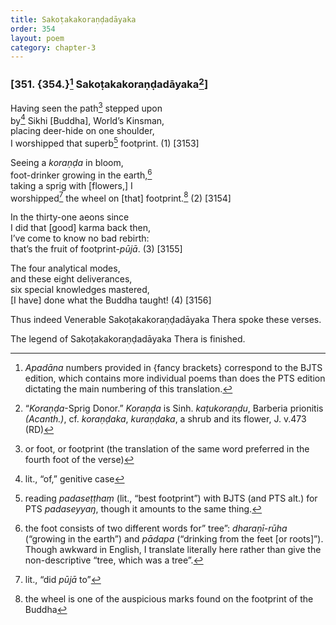 ```yaml
---
title: Sakoṭakakoraṇḍadāyaka
order: 354
layout: poem
category: chapter-3
---
```


### \[351. {354.}[^1] Sakoṭakakoraṇḍadāyaka[^2]\]

Having seen the path[^3] stepped upon  
by[^4] Sikhi \[Buddha\], World’s Kinsman,  
placing deer-hide on one shoulder,  
I worshipped that superb[^5] footprint. (1) \[3153\]

Seeing a *koraṇḍa* in bloom,  
foot-drinker growing in the earth,[^6]  
taking a sprig with \[flowers,\] I  
worshipped[^7] the wheel on \[that\] footprint.[^8] (2) \[3154\]

In the thirty-one aeons since  
I did that \[good\] karma back then,  
I’ve come to know no bad rebirth:  
that’s the fruit of footprint-*pūjā*. (3) \[3155\]

The four analytical modes,  
and these eight deliverances,  
six special knowledges mastered,  
\[I have\] done what the Buddha taught! (4) \[3156\]

Thus indeed Venerable Sakoṭakakoraṇḍadāyaka Thera spoke these verses.

The legend of Sakoṭakakoraṇḍadāyaka Thera is finished.

[^1]: *Apadāna* numbers provided in {fancy brackets} correspond to the BJTS edition, which contains more individual poems than does the PTS edition dictating the main numbering of this translation.

[^2]: “*Koraṇḍa*-Sprig Donor.” *Koraṇḍa* is Sinh. *kaṭukoraṇḍu*, Barberia prionitis *(Acanth.)*, cf. *koraṇḍaka*, *kuraṇḍaka*, a shrub and its flower, J. v.473 (RD)

[^3]: or foot, or footprint (the translation of the same word preferred in the fourth foot of the verse)

[^4]: lit., “of,” genitive case

[^5]: reading *padaseṭṭhaṃ* (lit., “best footprint”) with BJTS (and PTS alt.) for PTS *padaseyyaŋ*, though it amounts to the same thing.

[^6]: the foot consists of two different words for” tree”: *dharaṇī-rūha* (“growing in the earth”) and *pādapa* (“drinking from the feet \[or roots\]”). Though awkward in English, I translate literally here rather than give the non-descriptive “tree, which was a tree”.

[^7]: lit., “did *pūjā* to”

[^8]: the wheel is one of the auspicious marks found on the footprint of the Buddha
